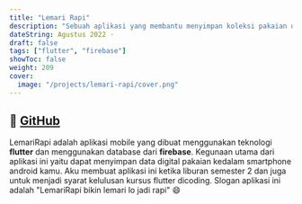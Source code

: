 ```yaml
---
title: "Lemari Rapi"
description: "Sebuah aplikasi yang membantu menyimpan koleksi pakaian di hape android"
dateString: Agustus 2022 ·
draft: false
tags: ["flutter", "firebase"]
showToc: false
weight: 209
cover:
  image: "/projects/lemari-rapi/cover.png"
---
```


## 🔗 [GitHub](https://github.com/attaf-riski/lemari_rapi)

LemariRapi adalah aplikasi mobile yang dibuat menggunakan teknologi **flutter** dan menggunakan database dari **firebase**. Kegunaan utama dari aplikasi ini yaitu dapat menyimpan data digital pakaian kedalam smartphone android kamu. Aku membuat aplikasi ini ketika liburan semester 2 dan juga untuk menjadi syarat kelulusan kursus flutter dicoding. Slogan aplikasi ini adalah "LemariRapi bikin lemari lo jadi rapi" 😄
